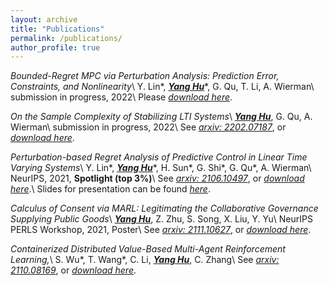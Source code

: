 ```yaml
---
layout: archive
title: "Publications"
permalink: /publications/
author_profile: true
---
```


*Bounded-Regret MPC via Perturbation Analysis: Prediction Error, Constraints, and Nonlinearity*\\
Y. Lin\*, <u><b><i>Yang Hu</i></b></u>\*, G. Qu, T. Li, A. Wierman\\
submission in progress, 2022\\
Please [*download here*](/files/papers/2022A_NeurIPS'22_MPC_perturbation-based_pipeline.pdf).

*On the Sample Complexity of Stabilizing LTI Systems*\\
<u><b><i>Yang Hu</i></b></u>, G. Qu, A. Wierman\\
submission in progress, 2022\\
See [*arxiv: 2202.07187*](https://arxiv.org/pdf/2202.07187.pdf), or [*download here*](/files/papers/2021B_NeurIPS'22_LTI_stabilizing_complexity.pdf).

*Perturbation-based Regret Analysis of Predictive Control in Linear Time Varying Systems*\\
Y. Lin\*, <u><b><i>Yang Hu</i></b></u>\*, H. Sun\*, G. Shi\*, G. Qu\*, A. Wierman\\
NeurIPS, 2021, **Spotlight (top 3%)**\\
See [*arxiv: 2106.10497*](https://arxiv.org/pdf/2106.10497.pdf), or [*download here*](/files/papers/2021A_NeurIPS'21_MPC_perturbation.pdf).\\
Slides for presentation can be found [*here*](/files/slides/2021A_MPC_regret_analysis_slides.pdf).

*Calculus of Consent via MARL: Legitimating the Collaborative Governance Supplying Public Goods*\\
<u><b><i>Yang Hu</i></b></u>, Z. Zhu, S. Song, X. Liu, Y. Yu\\
NeurIPS PERLS Workshop, 2021, Poster\\
See [*arxiv: 2111.10627*](https://arxiv.org/pdf/2111.10627.pdf), or [*download here*](/files/papers/2021_PERLS'21_COVID19_MARL.pdf).

*Containerized Distributed Value-Based Multi-Agent Reinforcement Learning,*\\
S. Wu\*, T. Wang\*, C. Li, <u><b><i>Yang Hu</i></b></u>, C. Zhang\\
See [*arxiv: 2110.08169*](https://arxiv.org/pdf/2110.08169.pdf), or [*download here*](/files/papers/2021_distributed_MARL_framework.pdf).